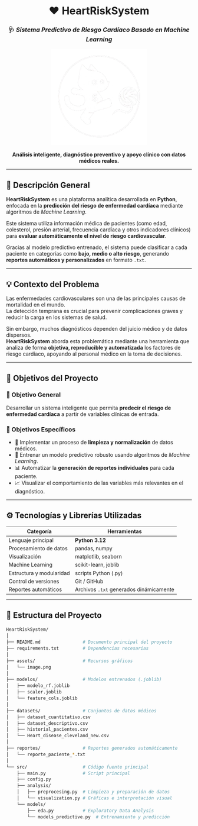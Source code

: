 <div align="center">

# ❤️ **HeartRiskSystem**
### 🩺 *Sistema Predictivo de Riesgo Cardíaco Basado en Machine Learning*

<img src="assets/image.png" alt="HeartRiskSystem" width="260"/>

**Análisis inteligente, diagnóstico preventivo y apoyo clínico con datos médicos reales.**

</div>

---

## 🧠 **Descripción General**

**HeartRiskSystem** es una plataforma analítica desarrollada en **Python**, enfocada en la **predicción del riesgo de enfermedad cardíaca** mediante algoritmos de *Machine Learning*.  

Este sistema utiliza información médica de pacientes (como edad, colesterol, presión arterial, frecuencia cardíaca y otros indicadores clínicos) para **evaluar automáticamente el nivel de riesgo cardiovascular**.  

Gracias al modelo predictivo entrenado, el sistema puede clasificar a cada paciente en categorías como **bajo, medio o alto riesgo**, generando **reportes automáticos y personalizados** en formato `.txt`.

---

## 💡 **Contexto del Problema**

Las enfermedades cardiovasculares son una de las principales causas de mortalidad en el mundo.  
La detección temprana es crucial para prevenir complicaciones graves y reducir la carga en los sistemas de salud.  

Sin embargo, muchos diagnósticos dependen del juicio médico y de datos dispersos.  
**HeartRiskSystem** aborda esta problemática mediante una herramienta que analiza de forma **objetiva, reproducible y automatizada** los factores de riesgo cardíaco, apoyando al personal médico en la toma de decisiones.

---

## 🎯 **Objetivos del Proyecto**

### 🎯 Objetivo General
Desarrollar un sistema inteligente que permita **predecir el riesgo de enfermedad cardíaca** a partir de variables clínicas de entrada.

### 🔹 Objetivos Específicos
- 🧹 Implementar un proceso de **limpieza y normalización** de datos médicos.  
- 🤖 Entrenar un modelo predictivo robusto usando algoritmos de *Machine Learning*.  
- 📊 Automatizar la **generación de reportes individuales** para cada paciente.  
- 📈 Visualizar el comportamiento de las variables más relevantes en el diagnóstico.  

---

## ⚙️ **Tecnologías y Librerías Utilizadas**

| Categoría | Herramientas |
|------------|--------------|
| Lenguaje principal | **Python 3.12** |
| Procesamiento de datos | pandas, numpy |
| Visualización | matplotlib, seaborn |
| Machine Learning | scikit-learn, joblib |
| Estructura y modularidad | scripts Python (.py) |
| Control de versiones | Git / GitHub |
| Reportes automáticos | Archivos `.txt` generados dinámicamente |

---

## 🧩 **Estructura del Proyecto**

```bash
HeartRiskSystem/
│
├── README.md                # Documento principal del proyecto
├── requirements.txt         # Dependencias necesarias
│
├── assets/                  # Recursos gráficos
│   └── image.png
│
├── modelos/                 # Modelos entrenados (.joblib)
│   ├── modelo_rf.joblib
│   ├── scaler.joblib
│   └── feature_cols.joblib
│
├── datasets/                # Conjuntos de datos médicos
│   ├── dataset_cuantitativo.csv
│   ├── dataset_descriptivo.csv
│   ├── historial_pacientes.csv
│   └── Heart_disease_cleveland_new.csv
│
├── reportes/                # Reportes generados automáticamente
│   └── reporte_paciente_*.txt
│
└── src/                     # Código fuente principal
    ├── main.py              # Script principal
    ├── config.py
    ├── analysis/
    │   ├── preprocesing.py  # Limpieza y preparación de datos
    │   └── visualization.py # Gráficas e interpretación visual
    └── models/
        ├── eda.py           # Exploratory Data Analysis
        └── models_predictive.py  # Entrenamiento y predicción
